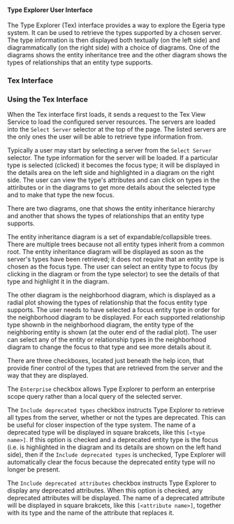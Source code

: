 #### Type Explorer User Interface

The Type Explorer (Tex) interface provides a way to explore the Egeria type system. It can be used to retrieve the types supported by a chosen server. The type information is then displayed both textually (on the left side) and diagrammatically (on the right side) with a choice of diagrams. One of the diagrams shows the entity inheritance tree and the other diagram shows the types of relationships that an entity type supports.


### Tex Interface

### Using the Tex Interface
When the Tex interface first loads, it sends a request to the Tex View Service to load the configured server resources. The servers are loaded into the `Select Server` selector at the top of the page.
The listed servers are the only ones the user will be able to retrieve type information from.

<p>

Typically a user may start by selecting a server from the `Select Server` selector. The type information for the server will be loaded. If a particular type is selected (clicked) it becomes the focus type; it will be displayed in the details area on the left side and highlighted in a diagram on the right side. The user can view the type's attributes and can click on types in the attiributes or in the diagrams to get more details about the selected type and to make that type the new focus.

<p>

There are two diagrams, one that shows the entity inheritance hierarchy and another that shows the types of relationships that an entity type supports.
<p>

The entity inheritance diagram is a set of expandable/collapsible trees. There are multiple trees because not all entity types inherit from a common root. The entity inheritance diagram will be displayed as soon as the server's types have been retrieved; it does not require that an entity type is chosen as the focus type. The user can select an entity type to focus (by clicking in the diagram or from the type selector) to see the details of that type and highlight it in the diagram.
<p>

The other diagram is the neighborhood diagram, which is displayed as a radial plot showing the types of relationship that the focus entity type supports. The user needs to have selected a focus entity type in order for the neighborhood diagram to be displayed. For each supported relationship type shownb in the neighborhood diagram, the entity type of the neighboring entity is shown (at the outer end of the radial plot). The user can select any of the entity or relationship types in the neighborhood diagram to change the focus to that type and see more details about it.
<p>
There are three checkboxes, located just beneath the help icon, that provide finer control of the types that are retrieved from the server and the way that they are displayed.

<p>

The `Enterprise` checkbox allows Type Explorer to perform an enterprise scope query rather than a local query of the selected server.

<p>

The `Include deprecated types` checkbox instructs Type Explorer to retrieve all types from the server, whether or not the types are deprecated. This can be useful for closer inspection of the type system. The name of a deprecated type will be displayed in square brakcets, like this `[<type name>]`. If this option is checked and a deprecated entity type is the focus (i.e. is highlighted in the diagram and its details are shown on the left hand side), then if the `Include deprecated types` is unchecked, Type Explorer will
automatically clear the focus because the deprecated entity type will no longer be present.

<p>

The `Include deprecated attributes` checkbox instructs Type Explorer to display any deprecated attributes. When this option is checked, any deprecated attributes will be displayed. The name of a deprecated attribute will be displayed in square brakcets, like this `[<attribute name>]`, together with its type and the name of the attribute that replaces it.

